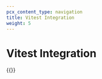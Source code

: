 ```yaml
---
pcx_content_type: navigation
title: Vitest Integration
weight: 5
---
```


# Vitest Integration

{{<directory-listing showDescriptions="true">}}
